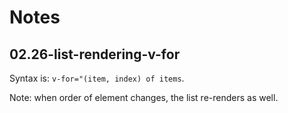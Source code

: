 # Notes

## 02.26-list-rendering-v-for

Syntax is: `v-for="(item, index) of items`.

Note: when order of element changes, the list re-renders as well.
